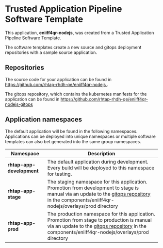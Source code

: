 # Trusted Application Pipeline Software Template

This application, **eniiff4qr-nodejs**, was created from a Trusted Application Pipeline Software Template.

The software templates create a new source and gitops deployment repositories with a sample source application. 

## Repositories

The source code for your application can be found in [https://github.com/rhtap-rhdh-qe/eniiff4qr-nodejs ](https://github.com/rhtap-rhdh-qe/eniiff4qr-nodejs ).
 
The gitops repository, which contains the kubernetes manifests for the application can be found in 
[https://github.com/rhtap-rhdh-qe/eniiff4qr-nodejs-gitops ](https://github.com/rhtap-rhdh-qe/eniiff4qr-nodejs-gitops ) 

## Application namespaces 

The default application will be found in the following namespaces. Applications can be deployed into unique namespaces or multiple software templates can also bet generated into the same group namespaces.  

|  Namespace   |  Description   |  
| -------- | -------- |   
| **rhtap-app-development** | The default application during development. Every build will be deployed to this namespace for testing. | 
| **rhtap-app-stage** | The staging namespace for this application. Promotion from development to stage is manual via an update to the [gitops repository](https://github.com/rhtap-rhdh-qe/eniiff4qr-nodejs-gitops ) in the components/eniiff4qr-nodejs/overlays/prod directory |  
| **rhtap-app-prod** | The production namespace for this application. Promotion from stage to production is manual via an update to the [gitops repository](https://github.com/rhtap-rhdh-qe/eniiff4qr-nodejs-gitops ) in the components/eniiff4qr-nodejs/overlays/prod directory | 